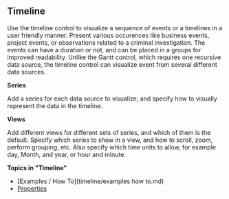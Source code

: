 ## Timeline

<span style="FONT-WEIGHT: normal">Use the timeline control to visualize a sequence of events or a timelines in a user friendly manner. <span style="FONT-WEIGHT: normal">Present various occurences like business events, project events, or observations related to a criminal investigation. The events can have a duration or not, and can be placed in a groups for improved readability. Unlike the Gantt control, which requires one recursive data source, the timeline control can visualize event from several different data sources.

**Series**

Add a series for each data source to visualize, and specify how to visually represent the data in the timeline.

**Views**

Add different views for different sets of series, and which of them is the default. Specify which series to show in a view, and how to scroll, zoom, perform grouping, etc. Also specify which time units to allow, for example day, Month, and year, or hour and minute.

**Topics in "Timeline"**
* [Examples / How To](timeline/examples  how to.md)
* [Properties](timeline/properties.md)